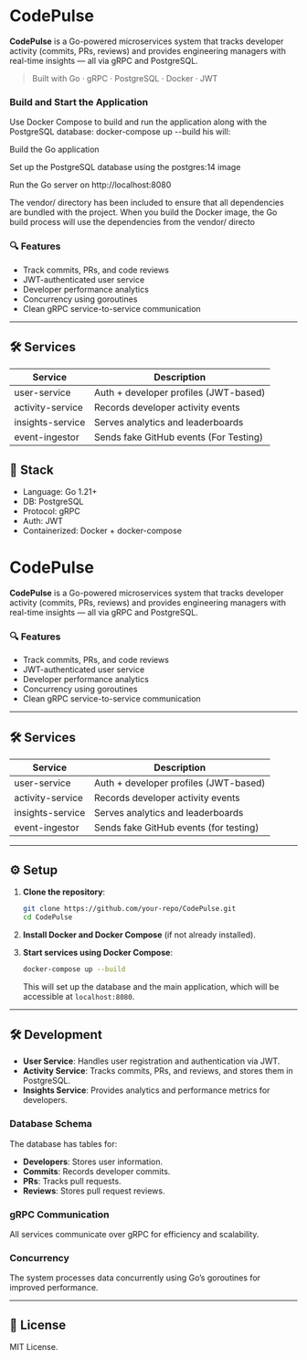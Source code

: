 # CodePulse

**CodePulse** is a Go-powered microservices system that tracks developer activity (commits, PRs, reviews) and provides engineering managers with real-time insights — all via gRPC and PostgreSQL.

> Built with Go · gRPC · PostgreSQL · Docker · JWT

### Build and Start the Application

Use Docker Compose to build and run the application along with the PostgreSQL database:
docker-compose up --build
his will:

Build the Go application

Set up the PostgreSQL database using the postgres:14 image

Run the Go server on http://localhost:8080

The vendor/ directory has been included to ensure that all dependencies are bundled with the project. When you build the Docker image, the Go build process will use the dependencies from the vendor/ directo

### 🔍 Features

- Track commits, PRs, and code reviews
- JWT-authenticated user service
- Developer performance analytics
- Concurrency using goroutines
- Clean gRPC service-to-service communication

---

## 🛠 Services

| Service          | Description                            |
| ---------------- | -------------------------------------- |
| user-service     | Auth + developer profiles (JWT-based)  |
| activity-service | Records developer activity events      |
| insights-service | Serves analytics and leaderboards      |
| event-ingestor   | Sends fake GitHub events (For Testing) |

## 🚀 Stack

- Language: Go 1.21+
- DB: PostgreSQL
- Protocol: gRPC
- Auth: JWT
- Containerized: Docker + docker-compose

# CodePulse

**CodePulse** is a Go-powered microservices system that tracks developer activity (commits, PRs, reviews) and provides engineering managers with real-time insights — all via gRPC and PostgreSQL.

### 🔍 Features

- Track commits, PRs, and code reviews
- JWT-authenticated user service
- Developer performance analytics
- Concurrency using goroutines
- Clean gRPC service-to-service communication

---

## 🛠 Services

| Service          | Description                            |
| ---------------- | -------------------------------------- |
| user-service     | Auth + developer profiles (JWT-based)  |
| activity-service | Records developer activity events      |
| insights-service | Serves analytics and leaderboards      |
| event-ingestor   | Sends fake GitHub events (for testing) |

---

## ⚙️ Setup

1. **Clone the repository**:

   ```bash
   git clone https://github.com/your-repo/CodePulse.git
   cd CodePulse
   ```

2. **Install Docker and Docker Compose** (if not already installed).

3. **Start services using Docker Compose**:

   ```bash
   docker-compose up --build
   ```

   This will set up the database and the main application, which will be accessible at `localhost:8080`.

---

## 🛠 Development

- **User Service**: Handles user registration and authentication via JWT.
- **Activity Service**: Tracks commits, PRs, and reviews, and stores them in PostgreSQL.
- **Insights Service**: Provides analytics and performance metrics for developers.

### Database Schema

The database has tables for:

- **Developers**: Stores user information.
- **Commits**: Records developer commits.
- **PRs**: Tracks pull requests.
- **Reviews**: Stores pull request reviews.

### gRPC Communication

All services communicate over gRPC for efficiency and scalability.

### Concurrency

The system processes data concurrently using Go’s goroutines for improved performance.

---

## 📝 License

MIT License.
